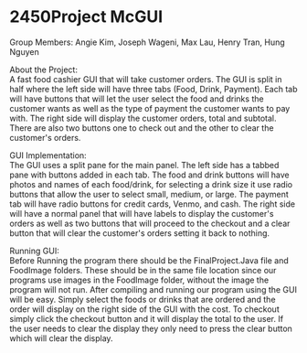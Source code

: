 # 2450Project McGUI

Group Members: Angie Kim, Joseph Wageni, Max Lau, Henry Tran, Hung Nguyen

About the Project:   
A fast food cashier GUI that will take customer orders. The GUI is split in half where the left side will have three tabs (Food, Drink, Payment). Each tab will have buttons that will let the user select the food and drinks the customer wants as well as the type of payment the customer wants to pay with. The right side will display the customer orders, total and subtotal. There are also two buttons one to check out and the other to clear the customer's orders.



GUI Implementation:   
The GUI uses a split pane for the main panel. The left side has a tabbed pane with buttons added in each tab. The food and drink buttons will have photos and names of each food/drink, for selecting a drink size it use radio buttons that allow the user to select small, medium, or large. The payment tab will have radio buttons for credit cards, Venmo, and cash. The right side will have a normal panel that will have labels to display the customer's orders as well as two buttons that will proceed to the checkout and a clear button that will clear the customer's orders setting it back to nothing. 



Running GUI:   
Before Running the program there should be the FinalProject.Java file and FoodImage folders. These should be in the same file location since our programs use images in the FoodImage folder, without the image the program will not run. After compiling and running our program using the GUI will be easy. Simply select the foods or drinks that are ordered and the order will display on the right side of the GUI with the cost. To checkout simply click the checkout button and it will display the total to the user. If the user needs to clear the display they only need to press the clear button which will clear the display. 
